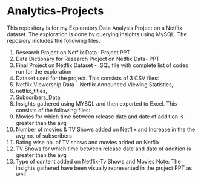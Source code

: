 # Analytics-Projects
This repository is for my Exploratory Data Analysis Project on a Netflix dataset. The exploration is done by querying insights using MySQL. 
The reposiory includes the following files. 
1. Research Project on Netflix Data- Project PPT 
2. Data Dictionary for Research Project on Netflix Data- PPT
3. Final Project on Netflix Dataset - .SQL file with complete list of codes run for the exploration 
4. Dataset used for the project. This consists of 3 CSV files: 
5. Netflix Viewership Data - Netflix Announced Viewing Statistics, 
6. netflix_titles, 
7. Subscribers_Data
8. Insights gathered using MYSQL and then exported to Excel. This consists of the following files: 
9. Movies for which time between release date and date of addition is greater than the avg
10. Number of movies & TV Shows added on Netflix and Increase in the the avg no. of subscribers
11. Rating wise no. of TV shows and movies added on Netflix
12. TV Shows for which time between release date and date of addition is greater than the avg
13. Type of content added on Netflix-Tv Shows and Movies
Note: The insights gathered have been visually represented in the project PPT as well. 
